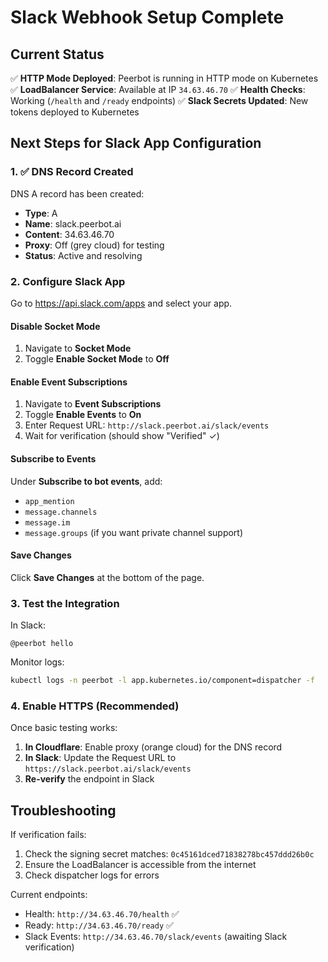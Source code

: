 # Slack Webhook Setup Complete

## Current Status

✅ **HTTP Mode Deployed**: Peerbot is running in HTTP mode on Kubernetes
✅ **LoadBalancer Service**: Available at IP `34.63.46.70`
✅ **Health Checks**: Working (`/health` and `/ready` endpoints)
✅ **Slack Secrets Updated**: New tokens deployed to Kubernetes

## Next Steps for Slack App Configuration

### 1. ✅ DNS Record Created

DNS A record has been created:
- **Type**: A
- **Name**: slack.peerbot.ai
- **Content**: 34.63.46.70
- **Proxy**: Off (grey cloud) for testing
- **Status**: Active and resolving

### 2. Configure Slack App

Go to https://api.slack.com/apps and select your app.

#### Disable Socket Mode
1. Navigate to **Socket Mode**
2. Toggle **Enable Socket Mode** to **Off**

#### Enable Event Subscriptions
1. Navigate to **Event Subscriptions**
2. Toggle **Enable Events** to **On**
3. Enter Request URL: `http://slack.peerbot.ai/slack/events`
4. Wait for verification (should show "Verified" ✓)

#### Subscribe to Events
Under **Subscribe to bot events**, add:
- `app_mention`
- `message.channels`
- `message.im`
- `message.groups` (if you want private channel support)

#### Save Changes
Click **Save Changes** at the bottom of the page.

### 3. Test the Integration

In Slack:
```
@peerbot hello
```

Monitor logs:
```bash
kubectl logs -n peerbot -l app.kubernetes.io/component=dispatcher -f
```

### 4. Enable HTTPS (Recommended)

Once basic testing works:

1. **In Cloudflare**: Enable proxy (orange cloud) for the DNS record
2. **In Slack**: Update the Request URL to `https://slack.peerbot.ai/slack/events`
3. **Re-verify** the endpoint in Slack

## Troubleshooting

If verification fails:
1. Check the signing secret matches: `0c45161dced71838278bc457ddd26b0c`
2. Ensure the LoadBalancer is accessible from the internet
3. Check dispatcher logs for errors

Current endpoints:
- Health: `http://34.63.46.70/health` ✅
- Ready: `http://34.63.46.70/ready` ✅
- Slack Events: `http://34.63.46.70/slack/events` (awaiting Slack verification)
